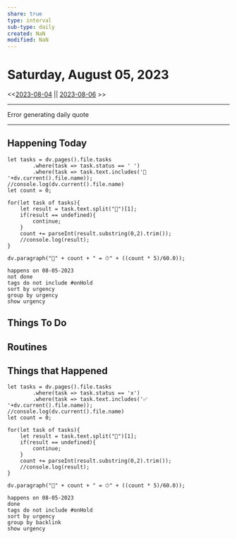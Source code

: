 ```yaml
---
share: true
type: interval
sub-type: daily
created: NaN 
modified: NaN
---
```

# Saturday, August 05, 2023
<<[2023-08-04](./2023-08-04.md) || [2023-08-06](./2023-08-06.md) >>

---

Error generating daily quote

---
## Happening Today
```dataviewjs
let tasks = dv.pages().file.tasks
		.where(task => task.status == ' ')
		.where(task => task.text.includes('🛫 '+dv.current().file.name));
//console.log(dv.current().file.name)
let count = 0;

for(let task of tasks){
	let result = task.text.split("🍅")[1];
	if(result == undefined){
		continue;
	}
	count += parseInt(result.substring(0,2).trim());
	//console.log(result);
}

dv.paragraph("🍅" + count + " = ⏱" + ((count * 5)/60.0));
```

```tasks
happens on 08-05-2023
not done
tags do not include #onHold
sort by urgency
group by urgency
show urgency
```

## Things To Do




























## Routines












































## Things that Happened
```dataviewjs
let tasks = dv.pages().file.tasks
		.where(task => task.status == 'x')
		.where(task => task.text.includes('✅ '+dv.current().file.name));
//console.log(dv.current().file.name)
let count = 0;

for(let task of tasks){
	let result = task.text.split("🍅")[1];
	if(result == undefined){
		continue;
	}
	count += parseInt(result.substring(0,2).trim());
	//console.log(result);
}

dv.paragraph("🍅" + count + " = ⏱" + ((count * 5)/60.0));
```


```tasks
happens on 08-05-2023
done
tags do not include #onHold
sort by urgency
group by backlink
show urgency
```